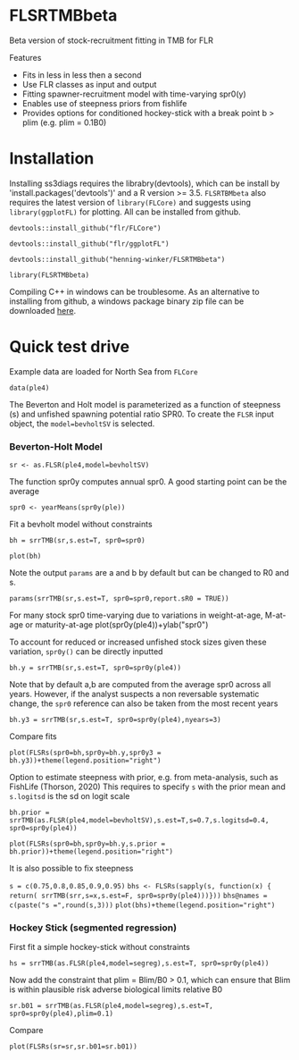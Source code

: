 # FLSRTMBbeta
Beta version of stock-recruitment fitting in TMB for FLR  

Features
+ Fits in less in less then a second
+ Use FLR classes as input and output 
+ Fitting spawner-recruitment model with time-varying spr0(y)  
+ Enables use of steepness priors from fishlife
+ Provides options for conditioned hockey-stick with a break point b > plim (e.g. plim = 0.1B0) 

# Installation
Installing ss3diags requires the librabry(devtools), which can be install by 'install.packages('devtools')' and a R version >= 3.5. `FLSRTBMbeta` also requires the latest version of `library(FLCore)` and suggests using `library(ggplotFL)` for plotting. All can be installed from github.

`devtools::install_github("flr/FLCore")`

`devtools::install_github("flr/ggplotFL")`

`devtools::install_github("henning-winker/FLSRTMBbeta")`

`library(FLSRTMBbeta)`

Compiling C++ in windows can be troublesome. As an alternative to installing from github, a windows package binary zip file can be downloaded [here](https://github.com/Henning-Winker/FLSRTMBbeta/tree/main/BinaryPackage/win).

# Quick test drive

Example data are loaded for North Sea from `FLCore`

`data(ple4)`

The Beverton and Holt model is parameterized as a function of steepness (s) and unfished spawning potential ratio SPR0.
To create the `FLSR` input object, the `model=bevholtSV` is selected. 

### Beverton-Holt Model

`sr <- as.FLSR(ple4,model=bevholtSV)`

The function spr0y computes annual spr0. A good starting point can be the average  

`spr0 <- yearMeans(spr0y(ple))`

Fit a bevholt model without constraints 

`bh = srrTMB(sr,s.est=T, spr0=spr0)`

`plot(bh)`

Note the output `params` are a and b by default but can be changed to R0 and s.

`params(srrTMB(sr,s.est=T, spr0=spr0,report.sR0 = TRUE))`


For many stock spr0 time-varying due to variations in weight-at-age, M-at-age or maturity-at-age 
plot(spr0y(ple4))+ylab("spr0")

To account for reduced or increased unfished stock sizes given these variation, `spr0y()` can be directly inputted

`bh.y = srrTMB(sr,s.est=T, spr0=spr0y(ple4))`

Note that by default a,b are computed from the average spr0 across all years. However, if the analyst suspects a non reversable systematic change, the `spr0` reference can also be taken from the most recent years

`bh.y3 = srrTMB(sr,s.est=T, spr0=spr0y(ple4),nyears=3)`

Compare fits 

`plot(FLSRs(spr0=bh,spr0y=bh.y,spr0y3 = bh.y3))+theme(legend.position="right")`

Option to estimate steepness with prior, e.g. from meta-analysis, such as FishLife (Thorson, 2020)
This requires to specify `s` with the  prior mean and `s.logitsd` is the sd on logit scale 

`bh.prior = srrTMB(as.FLSR(ple4,model=bevholtSV),s.est=T,s=0.7,s.logitsd=0.4, spr0=spr0y(ple4))`

`plot(FLSRs(spr0=bh,spr0y=bh.y,s.prior = bh.prior))+theme(legend.position="right")`

It is also possible to fix steepness

`s = c(0.75,0.8,0.85,0.9,0.95)`
`bhs <- FLSRs(sapply(s, function(x) { return( srrTMB(srr,s=x,s.est=F, spr0=spr0y(ple4)))}))`
`bhs@names = c(paste("s =",round(s,3)))`
`plot(bhs)+theme(legend.position="right")`

### Hockey Stick (segmented regression)

First fit a simple hockey-stick without constraints 

`hs = srrTMB(as.FLSR(ple4,model=segreg),s.est=T, spr0=spr0y(ple4))`

Now add the constraint that plim = Blim/B0 > 0.1, which can ensure that Blim is within plausible risk adverse biological limits relative B0

`sr.b01 = srrTMB(as.FLSR(ple4,model=segreg),s.est=T, spr0=spr0y(ple4),plim=0.1)`

Compare

`plot(FLSRs(sr=sr,sr.b01=sr.b01))`


